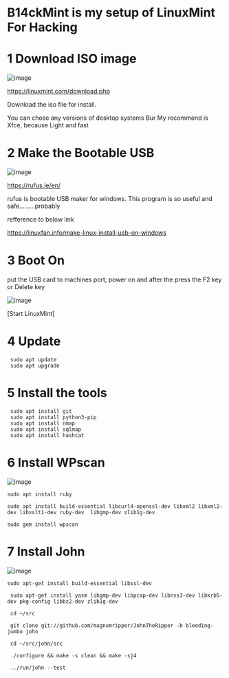 # B14ckMint is my setup of LinuxMint For Hacking

# 1 Download ISO image

![image](https://user-images.githubusercontent.com/75846902/154009279-a9dc595e-b8b9-4b36-b93a-4b8f2f138fe3.png)

https://linuxmint.com/download.php


 Download the iso file for install.

You can chose any versions of desktop systems
Bur My recommend is Xfce, because Light and fast

# 2 Make the Bootable USB 

![image](https://user-images.githubusercontent.com/75846902/154009826-bcf731d1-7d9e-4e28-859a-ec9de43441b9.png)

https://rufus.ie/en/

rufus is bootable USB maker for windows.
This program is so useful and safe.........probably

refference to below link <Japanese>

https://linuxfan.info/make-linux-install-usb-on-windows

# 3 Boot On 
 
put the USB card to machines port,
power on and after the press the F2 key or Delete key

![image](https://user-images.githubusercontent.com/75846902/154010774-22b0c241-88a0-45fb-a0bb-2230ab7abe9b.png)

[Start LinuxMint]
 
 
# 4 Update
 
```
 sudo apt update
 sudo apt upgrade
```
 
# 5 Install the tools
 
```
 sudo apt install git
 sudo apt install python3-pip 
 sudo apt install nmap
 sudo apt install sqlmap
 sudo apt install hashcat
```
 
# 6 Install WPscan
 ![image](https://user-images.githubusercontent.com/75846902/154011661-173b9248-1c44-4db5-8a44-961623c6f7b9.png)

```
sudo apt install ruby

sudo apt install build-essential libcurl4-openssl-dev libxml2 libxml2-dev libxslt1-dev ruby-dev  libgmp-dev zlib1g-dev

sudo gem install wpscan 
```
 
# 7 Install John

![image](https://user-images.githubusercontent.com/75846902/154012238-40e79cf6-a93d-46a3-84a7-afb9f332bb79.png)
 
 ```
 sudo apt-get install build-essential libssl-dev
  
  sudo apt-get install yasm libgmp-dev libpcap-dev libnss3-dev libkrb5-dev pkg-config libbz2-dev zlib1g-dev
  
  cd ~/src
  
  git clone git://github.com/magnumripper/JohnTheRipper -b bleeding-jumbo john
  
  cd ~/src/john/src
  
  ./configure && make -s clean && make -sj4
  
  ../run/john --test
 ```
